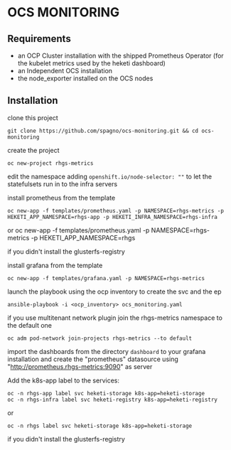 # OCS MONITORING

## Requirements

- an OCP Cluster installation with the shipped Prometheus Operator (for the kubelet metrics used by the heketi dashboard)
- an Independent OCS installation
- the node_exporter installed on the OCS nodes

## Installation

clone this project

    git clone https://github.com/spagno/ocs-monitoring.git && cd ocs-monitoring

create the project

    oc new-project rhgs-metrics

edit the namespace adding `openshift.io/node-selector: ""` to let the statefulsets run in to the infra servers

install prometheus from the template

    oc new-app -f templates/prometheus.yaml -p NAMESPACE=rhgs-metrics -p HEKETI_APP_NAMESPACE=rhgs-app -p HEKETI_INFRA_NAMESPACE=rhgs-infra

or
    oc new-app -f templates/prometheus.yaml -p NAMESPACE=rhgs-metrics -p HEKETI_APP_NAMESPACE=rhgs

if you didn't install the glusterfs-registry

install grafana from the template

    oc new-app -f templates/grafana.yaml -p NAMESPACE=rhgs-metrics

launch the playbook using the ocp inventory to create the svc and the ep

    ansible-playbook -i <ocp_inventory> ocs_monitoring.yaml

if you use multitenant network plugin join the rhgs-metrics namespace to the default one
    
    oc adm pod-network join-projects rhgs-metrics --to default

import the dashboards from the directory `dashboard` to your grafana installation and create the "prometheus" datasource using "http://prometheus.rhgs-metrics:9090" as server

Add the k8s-app label to the services:

    oc -n rhgs-app label svc heketi-storage k8s-app=heketi-storage
    oc -n rhgs-infra label svc heketi-registry k8s-app=heketi-registry

or

    oc -n rhgs label svc heketi-storage k8s-app=heketi-storage

if you didn't install the glusterfs-registry

    
